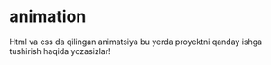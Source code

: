 # animation
Html va css da qilingan animatsiya
bu yerda proyektni qanday ishga tushirish haqida yozasizlar!
